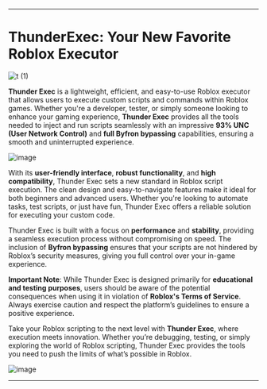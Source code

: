 
---

# **ThunderExec: Your New Favorite Roblox Executor**
            
![t (1)](https://github.com/user-attachments/assets/188220d9-8974-49bb-9b4c-de5cf3e932eb)

**Thunder Exec** is a lightweight, efficient, and easy-to-use Roblox executor that allows users to execute custom scripts and commands within Roblox games. Whether you're a developer, tester, or simply someone looking to enhance your gaming experience, **Thunder Exec** provides all the tools needed to inject and run scripts seamlessly with an impressive **93% UNC (User Network Control)** and **full Byfron bypassing** capabilities, ensuring a smooth and uninterrupted experience.

![image](https://github.com/user-attachments/assets/0bf21412-fb29-459a-92a6-75c30a8f1953)

With its **user-friendly interface**, **robust functionality**, and **high compatibility**, Thunder Exec sets a new standard in Roblox script execution. The clean design and easy-to-navigate features make it ideal for both beginners and advanced users. Whether you're looking to automate tasks, test scripts, or just have fun, Thunder Exec offers a reliable solution for executing your custom code.

Thunder Exec is built with a focus on **performance** and **stability**, providing a seamless execution process without compromising on speed. The inclusion of **Byfron bypassing** ensures that your scripts are not hindered by Roblox’s security measures, giving you full control over your in-game experience.

**Important Note**: While Thunder Exec is designed primarily for **educational and testing purposes**, users should be aware of the potential consequences when using it in violation of **Roblox's Terms of Service**. Always exercise caution and respect the platform’s guidelines to ensure a positive experience.

Take your Roblox scripting to the next level with **Thunder Exec**, where execution meets innovation. Whether you’re debugging, testing, or simply exploring the world of Roblox scripting, Thunder Exec provides the tools you need to push the limits of what’s possible in Roblox.

![image](https://github.com/user-attachments/assets/744a8d8d-f0a5-466b-9786-3b5eb5590df6)

---

